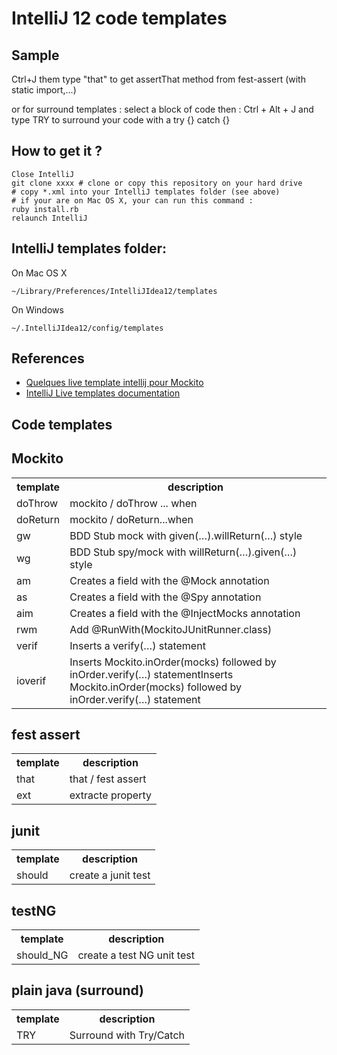 ﻿IntelliJ 12 code templates
========


Sample
-------

Ctrl+J them type "that" to get assertThat method from fest-assert (with static import,...)

or for surround templates :
select a block of code then : Ctrl + Alt + J and type TRY to surround your code with a try {} catch {}


How to get it ?
-------

	Close IntelliJ
	git clone xxxx # clone or copy this repository on your hard drive
	# copy *.xml into your IntelliJ templates folder (see above)
	# if your are on Mac OS X, your can run this command :
	ruby install.rb
	relaunch IntelliJ

IntelliJ templates folder:
-----
On Mac OS X

	~/Library/Preferences/IntelliJIdea12/templates

On Windows

	~/.IntelliJIdea12/config/templates


References
------

* [Quelques live template intellij pour Mockito](http://blog.arkey.fr/2011/10/21/quelques-live-template-intellij-pour-mockito/)
* [IntelliJ Live templates documentation](http://www.jetbrains.com/idea/webhelp/live-templates.html)

Code templates
------

Mockito
----
<table>
	<tr>
		<th>template</th>
		<th>description</th>
	</tr>
	<tr>
		<td>doThrow</td><td>mockito / doThrow ...  when</td>
	</tr>
	<tr>
		<td>doReturn</td><td>mockito / doReturn...when</td>
	</tr>
	<tr>
		<td>gw</td><td>BDD Stub mock with given(…).willReturn(…) style</td>
	</tr>
	<tr>
		<td>wg</td><td>BDD Stub spy/mock with willReturn(…).given(…) style</td>
	</tr>
	<tr>
		<td>am</td><td>Creates a field with the @Mock annotation</td>
	</tr>
	<tr>
		<td>as</td><td>Creates a field with the @Spy annotation</td>
	</tr>
	<tr>
		<td>aim</td><td>Creates a field with the @InjectMocks annotation</td>
	</tr>
	<tr>
		<td>rwm</td><td>Add @RunWith(MockitoJUnitRunner.class)</td>
	</tr>
	<tr>
		<td>verif</td><td>Inserts a verify(…) statement</td>
	</tr>
	<tr>
		<td>ioverif</td><td>Inserts Mockito.inOrder(mocks) followed by inOrder.verify(…) statementInserts Mockito.inOrder(mocks) followed by inOrder.verify(…) statement</td>
	</tr>
</table>

fest assert
-----
<table>
	<tr>
		<th>template</th>
		<th>description</th>
	</tr>
	<tr>
		<td>that</td><td>that / fest assert</td>
	</tr>
	<tr>
		<td>ext</td><td>extracte property</td>
	</tr>
</table>

junit
-----
<table>
	<tr>
		<th>template</th>
		<th>description</th>
	</tr>
	<tr>
		<td>should</td><td>create a junit test</td>
	</tr>
</table>


testNG
----
<table>
	<tr>
		<th>template</th>
		<th>description</th>
	</tr>
	<tr>
		<td>should_NG</td><td>create a test NG unit test</td>
	</tr>
</table>

plain java (surround)
----
<table>
	<tr>
		<th>template</th>
		<th>description</th>
	</tr>
	<tr>
		<td>TRY</td><td>Surround with Try/Catch</td>
	</tr>
</table>
